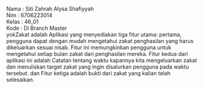 Nama : Siti Zahrah Alysa Shafiyyah <br>
Nim : 6706223014<br>
Kelas : 46_01<br>
Kode : Di Branch Master <br>
yokZakat adalah Aplikasi yang menyediakan tiga fitur utama: pertama, pengguna dapat dengan mudah mengetahui zakat penghasilan yang harus dikeluarkan sesuai nisab. Fitur ini memungkinkan pengguna untuk mengetahui setiap bulan zakat dari penghasilan mereka. Fitur kedua dari aplikasi ini adalah Catatan tentang waktu kapannya kita mengeluarkan zakat dan menuliskan target zakat yang ingin disalurkan pengguna pada waktu tersebut. dan Fitur ketiga adalah bukti dari zakat yang kalian telah selesaikan. 
